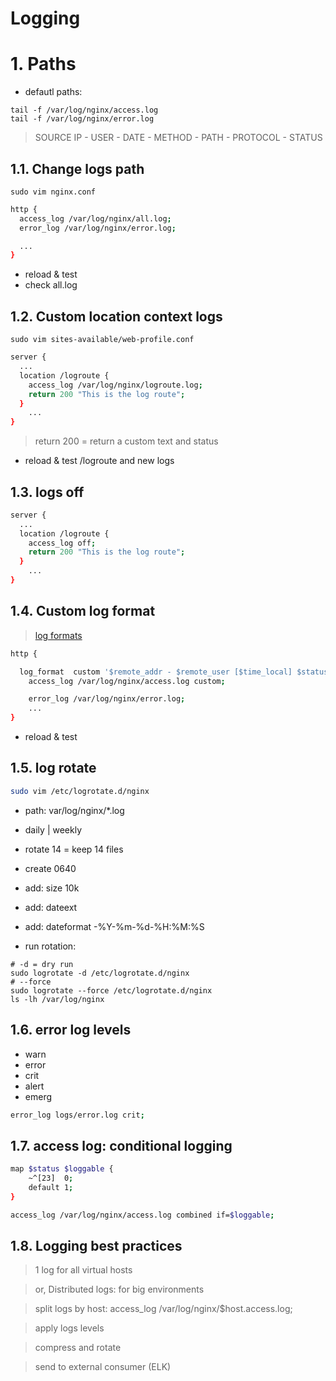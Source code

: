 # Logging <!-- omit in toc -->

# 1. Paths
- defautl paths:
```
tail -f /var/log/nginx/access.log
tail -f /var/log/nginx/error.log
```
> SOURCE IP - USER - DATE - METHOD - PATH - PROTOCOL - STATUS

## 1.1. Change logs path
```
sudo vim nginx.conf
```
```sh
http {
  access_log /var/log/nginx/all.log;
  error_log /var/log/nginx/error.log;

  ...
}
```
- reload & test
- check all.log

## 1.2. Custom location context logs
```
sudo vim sites-available/web-profile.conf
```
```sh
server {
  ...
  location /logroute {
    access_log /var/log/nginx/logroute.log;
  	return 200 "This is the log route";
  }
	...
}
```
> return 200 = return a custom text and status

- reload & test /logroute and new logs


## 1.3. logs off
```sh
server {
  ...
  location /logroute {
    access_log off;
    return 200 "This is the log route";
  }
	...
}
```

## 1.4. Custom log format
> [log formats](https://docs.nginx.com/nginx/admin-guide/monitoring/logging/)
```sh
http {

  log_format  custom '$remote_addr - $remote_user [$time_local] $status $request';
	access_log /var/log/nginx/access.log custom;

	error_log /var/log/nginx/error.log;
	...
}
```
- reload & test

## 1.5. log rotate
```sh
sudo vim /etc/logrotate.d/nginx
```
- path: var/log/nginx/*.log
- daily | weekly
- rotate 14 = keep 14 files
- create 0640

- add: size 10k
- add: dateext
- add: dateformat -%Y-%m-%d-%H:%M:%S

- run rotation:
```
# -d = dry run
sudo logrotate -d /etc/logrotate.d/nginx
# --force
sudo logrotate --force /etc/logrotate.d/nginx
ls -lh /var/log/nginx
```

## 1.6. error log levels
- warn
- error
- crit
- alert
- emerg
```sh
error_log logs/error.log crit;
```
## 1.7. access log: conditional logging
```sh
map $status $loggable {
    ~^[23]  0;
    default 1;
}

access_log /var/log/nginx/access.log combined if=$loggable;
```

## 1.8. Logging best practices
> 1 log for all virtual hosts

> or, Distributed logs: for big environments

> split logs by host: access_log /var/log/nginx/$host.access.log;

> apply logs levels

> compress and rotate

> send to external consumer (ELK)

